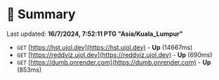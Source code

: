 # 📖 Summary
Last updated: **16/7/2024, 7:52:11 PTG "Asia/Kuala_Lumpur"**

- `GET` [https://hst.ujol.dev](https://hst.ujol.dev) - **Up** (14667ms)
- `GET` [https://reddviz.ujol.dev](https://reddviz.ujol.dev) - **Up** (690ms)
- `GET` [https://dumb.onrender.com](https://dumb.onrender.com) - **Up** (853ms)
